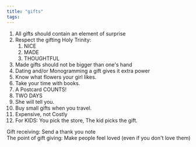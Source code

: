 ```yaml
---
title: "gifts"
tags: 
---
```



1. All gifts should contain an element of surprise 
2. Respect the gifting Holy Trinity: 
	1. NICE 
	2. MADE 
	3. THOUGHTFUL 
3. Made gifts should not be bigger than one's hand
4. Dating and/or Monogramming a gift gives it extra power 
5. Know what flowers your girl likes. 
6. Take your time with books. 
7. A Postcard COUNTS! 
8. TWO DAYS 
9. She will tell you. 
10. Buy small gifts when you travel. 
11. Expensive, not Costly
12. For KIDS: You pick the store, The kid picks the gift. 

Gift receiving: Send a thank you note \
The point of gift giving: Make people feel loved (even if you don't love them)
